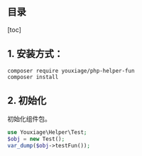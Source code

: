 ## 目录
[toc]

## 1. 安装方式：

```shell
composer require youxiage/php-helper-fun
composer install
```

## 2. 初始化
初始化组件包。

```php
use Youxiage\Helper\Test;
$obj = new Test();
var_dump($obj->testFun());
```